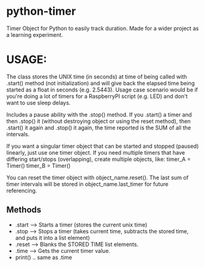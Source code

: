 # python-timer
Timer Object for Python to easily track duration. Made for a wider project as a learning experiment.


# USAGE:

The class stores the UNIX time (in seconds) at time of being called with .start() method (not initialization) and will give back the elapsed time being started as a float in seconds (e.g. 2.5443). Usage case scenario would be if you're doing a lot of timers for a RaspberryPI script (e.g. LED) and don't want to use sleep delays.

Includes a pause ability with the .stop() method. If you .start() a timer and then .stop() it (without destroying object or using the reset method), then .start() it again and .stop() it again, the time reported is the SUM of all the intervals.

If you want a singular timer object that can be started and stopped (paused) linearly, just use one timer object. If you need 
multiple timers that have differing start/stops (overlapping), create multiple objects, like:
timer_A = Timer()
timer_B = Timer()

You can reset the timer object with object_name.reset(). The last sum of timer intervals will be stored in object_name.last_timer for future referencing.


## Methods
- .start --> Starts a timer (stores the current unix time)
- .stop --> Stops a timer (takes current time, subtracts the stored time, and puts it into a list element)
- .reset --> Blanks the STORED TIME list elements.
- .time --> Gets the current timer value.
- print() .. same as .time
